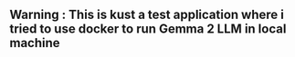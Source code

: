 ## Warning : This is kust a test application where i tried to use docker to run Gemma 2 LLM in local machine